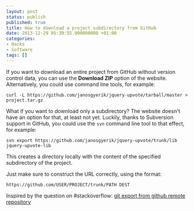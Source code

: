 ```yaml
---
layout: post
status: publish
published: true
title: How to download a project subdirectory from GitHub
date: 2013-12-29 05:39:55.000000000 +01:00
categories:
- Hacks
- Software
tags: []
---
```

If you want to download an entire project from GitHub without version control data,
you can use the **Download ZIP** option of the website.
Alternatively, you could use command line tools, for example:

```
curl -L https://github.com/janosgyerik/jquery-upvote/tarball/master > project.tar.gz
```

What if you want to download only a subdirectory?
The website doesn't have an option for that, at least not yet.
Luckily,
thanks to Subversion support in GitHub,
you could use the `svn` command line tool to that effect, for example:

```
svn export https://github.com/janosgyerik/jquery-upvote/trunk/lib jquery-upvote-lib
```

This creates a directory locally with the content of the specified subdirectory of the project.

Just make sure to construct the URL correctly, using the format:

```
https://github.com/USER/PROJECT/trunk/PATH DEST
```

<div class="text-muted">
Inspired by the question on #stackoverflow: <a href="http://stackoverflow.com/a/18324428/641955">git export from github remote repository</a>
</div>
